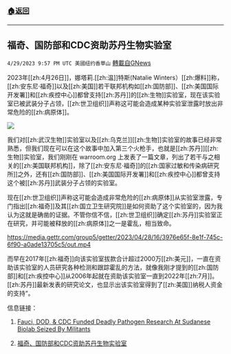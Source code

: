 ###  [:house:返回](README.md)
---


## 福奇、国防部和CDC资助苏丹生物实验室
`4/29/2023 9:57 PM UTC 美國纽约香草山` [轉載自GNews](https://gnews.org/articles/1262987)

2023年[[zh:4月26日]]，娜塔莉.[[zh:温]]特斯(Natalie Winters）[[zh:爆料]]称，[[zh:安东尼·福奇]]以及[[zh:美国]]若干联邦机构如[[zh:国防部]]、[[zh:美国国际开发署]]和[[zh:疾控中心]]都曾支持[[zh:苏丹]]的[[zh:生物]]实验室，现在该实验室已被武装分子占领，[[zh:世卫组织]]声称这可能会造成某种实验室泄露时放出非常危险的[[zh:病原体]]。

![](https://i.imgur.com/4V08UwX.png)

我们对[[zh:武汉生物]]实验室以及[[zh:乌克兰]][[zh:生物]]实验室的故事已经非常熟悉，但我们现在可以在这个故事中加入第三个火枪手，也就是[[zh:苏丹]][[zh:生物]]实验室，我们刚刚在 warroom.org 上发表了一篇文章，列出了若干与之相关的[[zh:美国联邦机构]]，除了[[zh:安东尼·福奇]]的[[zh:国家过敏和传染病研究所]]之外，还有[[zh:国防部]]、[[zh:美国国际开发署]]和[[zh:疾控中心]]都曾支持这个被[[zh:苏丹]]武装分子占领的实验室。

现在[[zh:世卫组织]]声称这可能会造成非常危险的[[zh:病原体]]从实验室泄露，专门指出[[zh:福奇]]及其[[zh:国立卫生研究院]]是如何资助了这个实验室的，因为我认为这就是确凿的证据。不管你信不信，[[zh:世卫组织]]确定[[zh:苏丹]]实验室正在研究，并可能被释放的[[zh:病原体]]之一是霍乱，相当致命。

https://media.gettr.com/group5/getter/2023/04/28/16/3976e65f-8e1f-745c-6f90-a0ade13705c5/out.mp4


而早在2017年[[zh:福奇]]向该实验室拔款合计超过2000万[[zh:美元]]，一直在资助该实验室的人员研究各种检测和跟踪霍乱的方法，就像我刚才提到的[[zh:国防部]]和[[zh:疾控中心]]从2006年起就在资助该实验室一直到2022年[[zh:7月]]。[[zh:苏丹]]最新发表的研究论文，也显示出该实验室得到了[[zh:美国]]纳税人资金的支持“。

信息链接：

1. [Fauci, DOD, & CDC Funded Deadly Pathogen Research At Sudanese Biolab Seized By Militants](https://warroom.org/us-govt-funded-seized-sudanese-biolab/)

2. [福奇、国防部和CDC资助苏丹生物实验室](https://gettr.com/post/p2fn96ldfc3)
